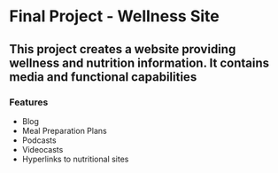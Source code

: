 # Final Project - Wellness Site

## This project creates a website providing wellness and nutrition information.  It contains media and functional capabilities

### Features

- Blog
- Meal Preparation Plans
- Podcasts
- Videocasts
- Hyperlinks to nutritional sites




